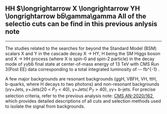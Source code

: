 ##  HH $\longrightarrow X \longrightarrow YH \longrightarrow bb̄\gamma\gamma All of the selectio cuts can be find in this previous anlysis note
---

The studies related to the searches for beyond the Standard
Model (BSM) scalars X and Y in the cascade decay X $\longrightarrow$ HY, H being the SM Higgs boson and X $\longrightarrow$ HH process (where X is spin-0 and spin-2 particle) in the decay mode of $\gamma\gamma$bb̄ final state at center-of-mass energy of 13 TeV with CMS Run 3(Post EE) data corresponding to a total integrated luminosity of -- fb^{-1} .

A few major backgrounds are resonant backgrounds (ggH, VBFH, VH, ttH, b-quarks, where H decays to two photons) and non-resonant backgrounds ($\gamma\gamma$+Jets, $\gamma$+Jets(20 < $P_T$ < 40), $\gamma$+Jets( $P_T$ > 40), $\gamma\gamma$+ b-jets. For precise selection criteria, refer to the previous analysis note: [CMS AN-2020/162](https://cms.cern.ch/iCMS/jsp/db_notes/noteInfo.jsp?cmsnoteid=CMS%20AN-2020/162), which provides detailed descriptions of all cuts and selection methods used to isolate the signal from backgrounds.


